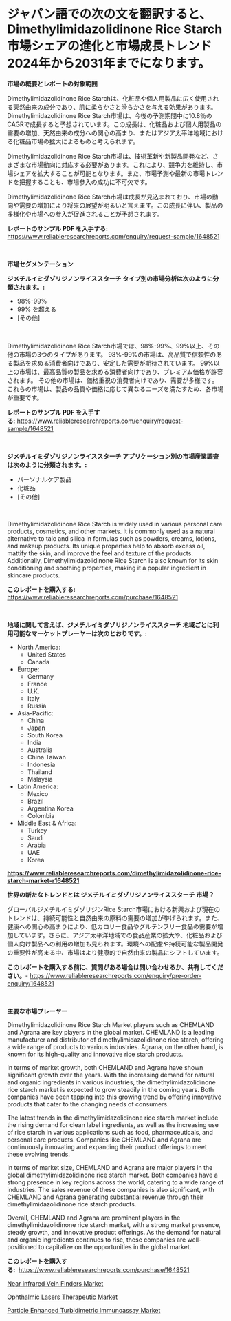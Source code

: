 <p><h1>ジャパン語での次の文を翻訳すると、Dimethylimidazolidinone Rice Starch市場シェアの進化と市場成長トレンド2024年から2031年までになります。</h1></p><p><strong>市場の概要とレポートの対象範囲</strong></p>
<p><p>Dimethylimidazolidinone Rice Starchは、化粧品や個人用製品に広く使用される天然由来の成分であり、肌に柔らかさと滑らかさを与える効果があります。Dimethylimidazolidinone Rice Starch市場は、今後の予測期間中に10.8％のCAGRで成長すると予想されています。この成長は、化粧品および個人用製品の需要の増加、天然由来の成分への関心の高まり、またはアジア太平洋地域における化粧品市場の拡大によるものと考えられます。</p><p>Dimethylimidazolidinone Rice Starch市場は、技術革新や新製品開発など、さまざまな市場動向に対応する必要があります。これにより、競争力を維持し、市場シェアを拡大することが可能となります。また、市場予測や最新の市場トレンドを把握することも、市場参入の成功に不可欠です。</p><p>Dimethylimidazolidinone Rice Starch市場は成長が見込まれており、市場の動向や需要の増加により将来の展望が明るいと言えます。この成長に伴い、製品の多様化や市場への参入が促進されることが予想されます。</p></p>
<p><strong>レポートのサンプル PDF を入手する:</strong> <a href="https://www.reliableresearchreports.com/enquiry/request-sample/1648521">https://www.reliableresearchreports.com/enquiry/request-sample/1648521</a></p>
<p>&nbsp;</p>
<p><strong>市場セグメンテーション</strong></p>
<p><strong>ジメチルイミダゾリジノンライススターチ タイプ別の市場分析は次のように分類されます。:</strong></p>
<p><ul><li>98%-99%</li><li>99% を超える</li><li>[その他]</li></ul></p>
<p>&nbsp;</p>
<p><p>Dimethylimidazolidinone Rice Starch市場では、98%-99%、99%以上、その他の市場の3つのタイプがあります。 98%-99%の市場は、高品質で信頼性のある製品を求める消費者向けであり、安定した需要が期待されています。 99%以上の市場は、最高品質の製品を求める消費者向けであり、プレミアム価格が許容されます。 その他の市場は、価格重視の消費者向けであり、需要が多様です。これらの市場は、製品の品質や価格に応じて異なるニーズを満たすため、各市場が重要です。</p></p>
<p><strong>レポートのサンプル PDF を入手する:</strong>&nbsp;<a href="https://www.reliableresearchreports.com/enquiry/request-sample/1648521">https://www.reliableresearchreports.com/enquiry/request-sample/1648521</a></p>
<p>&nbsp;</p>
<p><strong> ジメチルイミダゾリジノンライススターチ アプリケーション別の市場産業調査は次のように分類されます。:</strong></p>
<p><ul><li>パーソナルケア製品</li><li>化粧品</li><li>[その他]</li></ul></p>
<p>&nbsp;</p>
<p><p>Dimethylimidazolidinone Rice Starch is widely used in various personal care products, cosmetics, and other markets. It is commonly used as a natural alternative to talc and silica in formulas such as powders, creams, lotions, and makeup products. Its unique properties help to absorb excess oil, mattify the skin, and improve the feel and texture of the products. Additionally, Dimethylimidazolidinone Rice Starch is also known for its skin conditioning and soothing properties, making it a popular ingredient in skincare products.</p></p>
<p><strong>このレポートを購入する:</strong>&nbsp; <a href="https://www.reliableresearchreports.com/purchase/1648521">https://www.reliableresearchreports.com/purchase/1648521</a></p>
<p>&nbsp;</p>
<p><strong>地域に関して言えば、ジメチルイミダゾリジノンライススターチ 地域ごとに利用可能なマーケットプレーヤーは次のとおりです。:</strong></p>
<p><ul>
    <li>
        North America:
        <ul>
            <li>United States</li>
            <li>Canada</li>
        </ul>
    </li>
    <li>
        Europe:
        <ul>
            <li>Germany</li>
            <li>France</li>
            <li>U.K.</li>
            <li>Italy</li>
            <li>Russia</li>
        </ul>
    </li>
    <li>
        Asia-Pacific:
        <ul>
            <li>China</li>
            <li>Japan</li>
            <li>South Korea</li>
            <li>India</li>
            <li>Australia</li>
            <li>China Taiwan</li>
            <li>Indonesia</li>
            <li>Thailand</li>
            <li>Malaysia</li>
        </ul>
    </li>
    <li>
        Latin America:
        <ul>
            <li>Mexico</li>
            <li>Brazil</li>
            <li>Argentina Korea</li>
            <li>Colombia</li>
        </ul>
    </li>
    <li>
        Middle East & Africa:
        <ul>
            <li>Turkey</li>
            <li>Saudi</li>
            <li>Arabia</li>
            <li>UAE</li>
            <li>Korea</li>
        </ul>
    </li>
    </ul></p>
<p><strong><a href="https://www.reliableresearchreports.com/dimethylimidazolidinone-rice-starch-market-r1648521">https://www.reliableresearchreports.com/dimethylimidazolidinone-rice-starch-market-r1648521</a></strong>&nbsp;</p>
<p><strong>世界の新たなトレンドとは ジメチルイミダゾリジノンライススターチ 市場？</strong></p>
<p><p>グローバルジメチルイミダゾリジンRice Starch市場における新興および現在のトレンドは、持続可能性と自然由来の原料の需要の増加が挙げられます。また、健康への関心の高まりにより、低カロリー食品やグルテンフリー食品の需要が増加しています。さらに、アジア太平洋地域での食品産業の拡大や、化粧品および個人向け製品への利用の増加も見られます。環境への配慮や持続可能な製品開発の重要性が高まる中、市場はより健康的で自然由来の製品にシフトしています。</p></p>
<p><strong>このレポートを購入する前に、質問がある場合は問い合わせるか、共有してください。</strong>- <a href="https://www.reliableresearchreports.com/enquiry/pre-order-enquiry/1648521">https://www.reliableresearchreports.com/enquiry/pre-order-enquiry/1648521</a></p>
<p>&nbsp;</p>
<p><strong>主要な市場プレーヤー</strong></p>
<p><p>Dimethylimidazolidinone Rice Starch Market players such as CHEMLAND and Agrana are key players in the global market. CHEMLAND is a leading manufacturer and distributor of dimethylimidazolidinone rice starch, offering a wide range of products to various industries. Agrana, on the other hand, is known for its high-quality and innovative rice starch products.</p><p>In terms of market growth, both CHEMLAND and Agrana have shown significant growth over the years. With the increasing demand for natural and organic ingredients in various industries, the dimethylimidazolidinone rice starch market is expected to grow steadily in the coming years. Both companies have been tapping into this growing trend by offering innovative products that cater to the changing needs of consumers.</p><p>The latest trends in the dimethylimidazolidinone rice starch market include the rising demand for clean label ingredients, as well as the increasing use of rice starch in various applications such as food, pharmaceuticals, and personal care products. Companies like CHEMLAND and Agrana are continuously innovating and expanding their product offerings to meet these evolving trends.</p><p>In terms of market size, CHEMLAND and Agrana are major players in the global dimethylimidazolidinone rice starch market. Both companies have a strong presence in key regions across the world, catering to a wide range of industries. The sales revenue of these companies is also significant, with CHEMLAND and Agrana generating substantial revenue through their dimethylimidazolidinone rice starch products.</p><p>Overall, CHEMLAND and Agrana are prominent players in the dimethylimidazolidinone rice starch market, with a strong market presence, steady growth, and innovative product offerings. As the demand for natural and organic ingredients continues to rise, these companies are well-positioned to capitalize on the opportunities in the global market.</p></p>
<p><strong>このレポートを購入する:</strong>&nbsp;&nbsp;<a href="https://www.reliableresearchreports.com/purchase/1648521">https://www.reliableresearchreports.com/purchase/1648521</a></p>
<p><p><a href="https://www.linkedin.com/pulse/near-infrared-vein-finders-market-competitive-analysis-trends-oemse?trackingId=aADiXyV1dQwgae88lJ9W1w%3D%3D">Near infrared Vein Finders Market</a></p><p><a href="https://www.linkedin.com/pulse/ophthalmic-lasers-therapeutic-market-size-cagr-trends-2024-2030-wawse?trackingId=gxOTV%2B8rF1qHf53u95iD%2Bg%3D%3D">Ophthalmic Lasers Therapeutic Market</a></p><p><a href="https://www.linkedin.com/pulse/particle-enhanced-turbidimetric-immunoassay-market-trends-mleke?trackingId=cPY4sV0I5%2Fy%2FhOcM70iH0A%3D%3D">Particle Enhanced Turbidimetric Immunoassay Market</a></p></p>